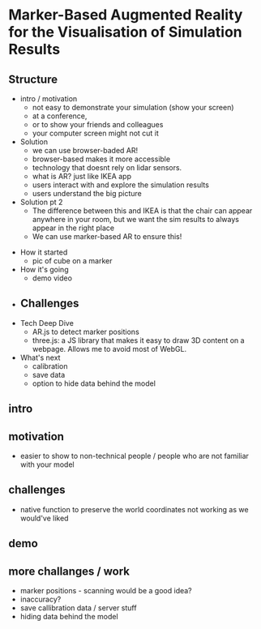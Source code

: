 # Marker-Based Augmented Reality for the Visualisation of Simulation Results

## Structure
- intro / motivation
	- not easy to demonstrate your simulation (show your screen)
	- at a conference, 
	- or to show your friends and colleagues
	- your computer screen might not cut it
- Solution
	- we can use browser-baded AR!
	- browser-based makes it more accessible
	- technology that doesnt rely on lidar sensors.
	- what is AR? just like IKEA app
	- users interact with and explore the simulation results 
	- users understand the big picture
- Solution pt 2
	- The difference between this and IKEA is that the chair can appear anywhere in your room, but we want the sim results to always appear in the right place
	- We can use marker-based AR to ensure this!
<!-- - Components
	1. Calibration
		- register the positions of the markers
		- adjust the position of the simulation result
		- only once
	1. Data storage
	1. Projection
		- project the simulation result on the camera feed correctly
	1. Exploration
		- allow users to explore different kinds of data -->

- How it started
	- pic of cube on a marker
- How it's going
	- demo video
- Challenges
	- 
- Tech Deep Dive
	- AR.js to detect marker positions
	- three.js: a JS library that makes it easy to draw 3D content on a webpage. Allows me to avoid most of WebGL.
- What's next
	- calibration
	- save data
	- option to hide data behind the model

## intro
## motivation
- easier to show to non-technical people / people who are not familiar with your model

## challenges
- native function to preserve the world coordinates not working as we would've liked

## demo
## more challanges / work
- marker positions - scanning would be a good idea?
- inaccuracy?
- save callibration data / server stuff
- hiding data behind the model

